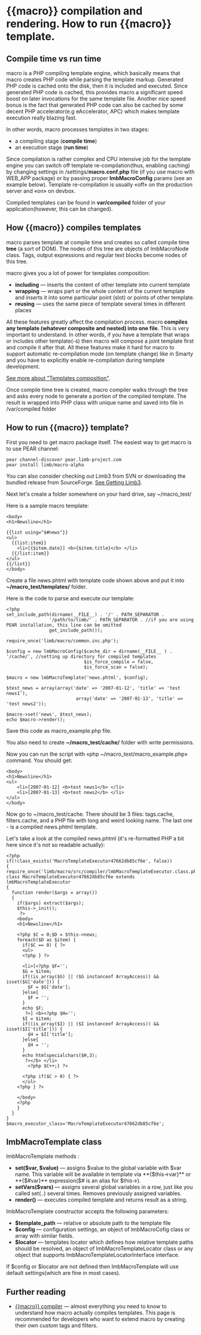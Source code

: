 # {{macro}} compilation and rendering. How to run {{macro}} template.
## Compile time vs run time
macro is a PHP compiling template engine, which basically means that macro creates PHP code while parsing the template markup. Generated PHP code is cached onto the disk, then it is included and executed. Since generated PHP code is cached, this provides macro a significant speed boost on later invocations for the same template file. Another nice speed bonus is the fact that generated PHP code can also be cached by some decent PHP accelerator(e.g eAccelerator, APC) which makes template execution really blazing fast.

In other words, macro processes templates in two stages:

* a compiling stage (**compile time**)
* an execution stage (**run time**)

Since compilation is rather complex and CPU intensive job for the template engine you can switch off template re-compilation(thus, enabling caching) by changing settings in /settings/**macro.conf.php** file (if you use macro with WEB_APP package) or by passing proper **lmbMacroConfig** params (see an example below). Template re-compilation is usually «off» on the production server and «on» on devbox.

Compiled templates can be found in **var/compiled** folder of your application(however, this can be changed).

## How {{macro}} compiles templates
macro parses template at compile time and creates so called compile time **tree** (a sort of DOM). The nodes of this tree are objects of lmbMacroNode class. Tags, output expressions and regular text blocks become nodes of this tree.

macro gives you a lot of power for templates composition:

* **including** — inserts the content of other template into current template
* **wrapping** — wraps part or the whole content of the current template and inserts it into some particular point (slot) or points of other template.
* **reusing** — uses the same piece of template several times in different places

All these features greatly affect the compilation process. macro **compiles any template (whatever composite and nested) into one file**. This is very important to understand. In other words, if you have a template that wraps or includes other template(-s) then macro will compose a joint template first and compile it after that. All these features make it hard for macro to support automatic re-compilation mode (on template change) like in Smarty and you have to explicitly enable re-compilation during template development.

[See more about "Templates composition"](./template_composition.md).

Once compile time tree is created, macro compiler walks through the tree and asks every node to generate a portion of the compiled template. The result is wrapped into PHP class with unique name and saved into file in /var/compiled folder

## How to run {{macro}} template?
First you need to get macro package itself. The easiest way to get macro is to use PEAR channel:

    pear channel-discover pear.limb-project.com
    pear install limb/macro-alpha

You can also consider checking out Limb3 from SVN or downloading the bundled release from SourceForge. [See Getting Limb3](../../../../docs/ru/how_to_download.md).

Next let's create a folder somewhere on your hard drive, say ~/macro_test/

Here is a sample macro template:

    <body>
    <h1>Newsline</h1>
 
    {{list using="$#news"}}
    <ul>     
      {{list:item}}
        <li>[{$item.date}] <b>{$item.title}</b> </li>
      {{/list:item}}
    </ul>
    {{/list}}
    </body>

Create a file news.phtml with template code shown above and put it into **~/macro_test/templates/** folder.

Here is the code to parse and execute our template:

    <?php
    set_include_path(dirname(__FILE__) . '/' . PATH_SEPARATOR .
                    '/path/to/limb/' . PATH_SEPARATOR . //if you are using PEAR installation, this line can be omitted
                    get_include_path());
 
    require_once('limb/macro/common.inc.php');
 
    $config = new lmbMacroConfig($cache_dir = dirname(__FILE__ ) . '/cache/', //setting up directory for compiled templates
                                 $is_force_compile = false,
                                 $is_force_scan = false);
 
    $macro = new lmbMacroTemplate('news.phtml', $config);
 
    $test_news = array(array('date' => '2007-01-12', 'title' => 'test news1'),
                              array('date' => '2007-01-13', 'title' => 'test news2'));
 
    $macro->set('news', $test_news);
    echo $macro->render();

Save this code as macro_example.php file.

You also need to create **~/macro_test/cache/** folder with write permissions.

Now you can run the script with «php ~/macro_test/macro_example.php» command. You should get:

    <body>
    <h1>Newsline</h1>
    <ul>
        <li>[2007-01-12] <b>test news1</b> </li>
        <li>[2007-01-13] <b>test news2</b> </li>
    </ul>
    </body>

Now go to ~/macro_test/cache. There should be 3 files: tags.cache, filters.cache, and a PHP file with long and weird looking name. The last one - is a compiled news.phtml template.

Let's take a look at the compiled news.phtml (it's re-formatted PHP a bit here since it's not so readable actually):

    <?php
    if(!class_exists('MacroTemplateExecutor47662db85cf6e', false))
    {
    require_once('limb/macro/src/compiler/lmbMacroTemplateExecutor.class.php');
    class MacroTemplateExecutor47662db85cf6e extends lmbMacroTemplateExecutor 
    {
      function render($args = array()) 
      {
        if($args) extract($args);
        $this->_init();
         ?>
        <body>
        <h1>Newsline</h1>
   
        <?php $C = 0;$D = $this->news;
        foreach($D as $item) {
          if($C == 0) { ?>
          <ul>     
          <?php } ?>
 
          <li>[<?php $F='';
          $G = $item;
          if((is_array($G) || ($G instanceof ArrayAccess)) && isset($G['date'])) { 
            $F = $G['date'];
          }else{ 
            $F = '';
          }
          echo $F;
           ?>] <b><?php $H='';
          $I = $item;
          if((is_array($I) || ($I instanceof ArrayAccess)) && isset($I['title'])) { 
            $H = $I['title'];
          }else{ 
            $H = '';
          }
          echo htmlspecialchars($H,3);
           ?></b> </li>
            <?php $C++;} ?>
 
          <?php if($C > 0) { ?>
          </ul>
        <?php } ?>
 
        </body>
        <?php 
        }
      }
    }
    $macro_executor_class='MacroTemplateExecutor47662db85cf6e';

## lmbMacroTemplate class
lmbMacroTemplate methods :

* **set($var, $value)** — assigns $value to the global variable with $var name. This variable will be available in template via **{$this→var}** or **{$#var}** expression($# is an alias for $this→).
* **setVars($vars)** — assigns several global variables in a row, just like you called set(..) several times. Removes previously assigned variables.
* **render()** — executes compiled template and returns result as a string.

lmbMacroTemplate constructor accepts the following parameters:

* **$template_path** — relative or absolute path to the template file
* **$config** — configuration settings, an object of lmbMacroCofig class or array with similar fields.
* **$locator** — templates locator which defines how relative template paths should be resolved, an object of lmbMacroTemplateLocator class or any object that supports lmbMacroTemplateLocatorInterface interface.

If $config or $locator are not defined then lmbMacroTemplate will use default settings(which are fine in most cases).

## Further reading
* [{{macro}} compiler](./compiler.md) — almost everything you need to know to understand how macro actually compiles templates. This page is recommended for developers who want to extend macro by creating their own custom tags and filters.
